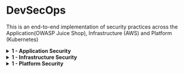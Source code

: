 # DevSecOps
This is an end-to-end implementation of security practices across the Application(OWASP Juice Shop), Infrastructure (AWS) and Platform (Kubernetes)

<details>
<summary><b>1 - Application Security</b></summary>
  
### Application Vulnerability Scanning

#### Q) Why do we need to integrate Security into our pipeline when we can delegate that to the Security team? It is faster to set up a basic pipeline, right?

Think again. These are the impacts of setting up basic CI Pipeline without security measures

We don't know ,

1) How secure our application is
2) If our code allows SQL injections
3) If there are any vulnerabilities for XSS
4) If there are any hardcoded credentials

#### Q) So what do we do then?

Solution: Integrate App Vulnerability Scanning Tools and  we want to add the security tests from the beginning, integrating it into the developer workflow instead of a separate isolated step

#### Q) How and where do we start?

Let's start with Secret Scanning

#### Q) Why do we need Secret Scanning?

We start with scanning our application for leaked secrets such as passwords, apikeys and any hardcorded credentials. 

Think of it this way. Having a leaky asset such as passwords and apikeys slipping into production is like taking your Instagram or Facebook credentials and publishing them over the internet. Anybody looking for it can access it and compromise your data.

#### Q) Ok, so what are secret scanning tools?

These are tools that scan your application code for leaked secrets

#### Q) What is the best secret scanning tool?

It depends on use case and what you are trying to achieve.

For it's reliability and ease of use, we go with Gitleaks. It detects over 160 types of secrets

Let's implement Gitleaks into our code and find out the vulnerabilities in our code

  ```
   stages:
    - cache
    - test
    - build

create_cache:
    image: node:18-bullseye
    stage: cache
    script:
        - yarn install
    cache:
        policy: pull-push
        key:
            files:
                - yarn.lock
        paths:
            - node_modules/
            - yarn.lock
            - .yarn

yarn_test:
    image: node:18-bullseye
    stage: test
    
    script:
        - yarn install
        - yarn test
    cache:
        policy: pull
        key:
            files:
                - yarn.lock
        paths:
            - node_modules/
            - yarn.lock
            - .yarn

## This stage scans the code for sensitive information such as passwords, tokens

    ## Using image: zricethezav/gitleaks alone is simpler and works well if the default entrypoint of the image is suitable for your needs. If you encounter any conflicts or need more control, specifying the entrypoint ensures that your script commands execute as intended.
gitleaks:
    stage: test
    image:
         name: zricethezav/gitleaks
         entrypoint: [""]
    ## This srcipt generates a file called gitleaks.json for visualizing vulnerabilities
    script:
        - gitleaks detect --verbose . -f json -r gitleaks.json
    ## This is set to true because certain tokens in the jwt result in false positives which fail the build
    allow_failure: true

  ```

## Findings

```
Finding:     password: 'bW9jLmxpYW1nQGhjaW5pbW1pay5ucmVvamI='
Secret:      bW9jLmxpYW1nQGhjaW5pbW1pay5ucmVvamI=
RuleID:      generic-api-key
Entropy:     4.329240
File:        data/static/users.yml
Line:        88

Fingerprint: c3340cda147c54325dbf3b32fc863f3402caa5da:data/static/users.yml:generic-api-key:88
Finding:     totpSecret: IFTXE3SPOEYVURT2MRYGI52TKJ4HC3KH
  key: timo
Secret:      IFTXE3SPOEYVURT2MRYGI52TKJ4HC3KH
RuleID:      generic-api-key
Entropy:     4.351410
File:        data/static/users.yml
Line:        150

Fingerprint: c3340cda147c54325dbf3b32fc863f3402caa5da:data/static/users.yml:generic-api-key:150
Finding:     ...e.setItem('token', 'eyJhbGciOiJIUzI1NiIsInR5cCI6IkpXVCJ9.eyJzdWIiOiIxMjM0NTY3ODkwIiwibmFtZSI6IkpvaG4gRG9lIiwiaWF0IjoxNTE...'
Secret:      eyJhbGciOiJIUzI1NiIsInR5cCI6IkpXVCJ9.eyJzdWIiOiIxMjM0NTY3ODkwIiwibmFtZSI6IkpvaG4gRG9lIiwiaWF0IjoxNTE...
RuleID:      jwt
Entropy:     5.444070
File:        frontend/src/app/app.guard.spec.ts
Line:        40

Fingerprint: c3340cda147c54325dbf3b32fc863f3402caa5da:frontend/src/app/app.guard.spec.ts:jwt:40
Finding:     ...e.setItem('token', 'eyJhbGciOiJIUzI1NiIsInR5cCI6IkpXVCJ9.eyJkYXRhIjp7Imxhc3RMb2dpbklwIjoiMS4yLjMuNCJ9fQ.RAkmdqwNypuOxv3S...'
Secret:      eyJhbGciOiJIUzI1NiIsInR5cCI6IkpXVCJ9.eyJkYXRhIjp7Imxhc3RMb2dpbklwIjoiMS4yLjMuNCJ9fQ.RAkmdqwNypuOxv3S...
RuleID:      jwt
Entropy:     5.494293
File:        frontend/src/app/last-login-ip/last-login-ip.component.spec.ts
Line:        50

```

#### *** As is evident from our findings above, we can see that our application code has Passwords, JWT Token and Api keys being exposed. This report also tells us which file and line number has the secret leaked from .***

#### Q) So that's it. We just have to implement these tools and our work is done?

No. Security is always layered and it has to implemented at every step. 

We have integrated Gitleaks in our CICD Piepeline but what if the credentials make their way into Repositories like Github? Any hacker can scan the commits and extract the information needed.

#### Q) So what do we do then?

Two options we can configure Gitleaks to scan the git or take the "Shift left" approach

#### Q) What is the Shift left approach?

It means to integrating security practices early in the software development lifecycle (SDLC) and as part of it we setup pre-commit hooks

#### Q) What is a  pre-commit hook?

Git Hooks is a Git functionality. It’s a way to fire off custom scripts when certain important actions occur

Pre-commit hooks automatically run scan before code is pushed to remote Git repository. With this we prevent any hard-coded secrets in the Git repository

#### Q) So we used gitleaks to scan our code for leaked secrets but how do we detect vulnerabilities in our code such as SQL Injection, XSS?

Detecting leaked secrets is just one part of vulnerability scanning

The code itself can be written in a way that allows for exploitation

To detect those vulnerabilities and help developers write secure code, we use SAST

#### Q) What is SAST?

It stands for Static Applications Seccurity Testing(app is not running). It identifies security vulnerabilities in app’s source code, configuration files etc.using SAST tools

There are SAST tools for different programming languages because each language has it's own specific syntax but there are tools that can scan multiple languages like SemGrep, SonarQube

These tools have different levels of severity such as Critical, medium , low or info. It helps us understand the level of risk posed by the vulnerability.

Multiple readings from different sources have suggested to combine different SAST tools for better code coverage. One tool is good at finding SQL Injection and the other one at say Path Traversal

</details>

<details>
<summary><b>1 - Infrastructure Security</b></summary>


</details>

<details>
<summary><b>1 - Platform Security</b></summary>


</details>
